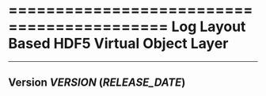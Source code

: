 ===========================================
Log Layout Based HDF5 Virtual Object Layer
===========================================

-------------------------------------
Version _VERSION_ (_RELEASE_DATE_)
-------------------------------------

